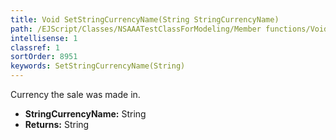 ```yaml
---
title: Void SetStringCurrencyName(String StringCurrencyName)
path: /EJScript/Classes/NSAAATestClassForModeling/Member functions/Void SetStringCurrencyName(String p_0)
intellisense: 1
classref: 1
sortOrder: 8951
keywords: SetStringCurrencyName(String)
---
```



Currency the sale was made in.



* **StringCurrencyName:** String
* **Returns:** String



